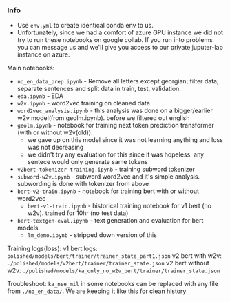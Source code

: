 ### Info
* Use `env.yml` to create identical conda env to us.
* Unfortunately, since we had a comfort of azure GPU instance we did not try to run these notebooks on 
google collab. If you run into problems you can message us and we'll give you access to our private
juputer-lab instance on azure.

Main notebooks:

* `no_en_data_prep.ipynb` - Remove all letters except georgian; filter data; separate sentences and split data 
in train, test, validation.
* `eda.ipynb` - EDA
* `w2v.ipynb` - word2vec training on cleaned data
* `word2vec_analysis.ipynb` - this analysis was done on a bigger/earlier w2v model(from geolm.ipynb). before we filtered out english
* `geolm.ipynb` - notebook for training next token prediction transformer (with or without w2v(old)).
	* we gave up on this model since it was not learning anything and loss was not decreasing
	* we didn't try any evaluation for this since it was hopeless. any sentece would only generate same tokens
* `v2bert-tokenizer-training.ipynb` - training subword tokenizer
* `subword-w2v.ipynb` - subword word2vec and it's simple analysis. subwording is done with tokenizer from above
* `bert-v2-train.ipynb` - notebook for training bert with or without word2vec
	* `bert-v1-train.ipynb` - historical training notebook for v1 bert (no w2v). trained for 10hr (no test data)
* `bert-textgen-eval.ipynb` - text generation and evaluation for bert models
	* `lm_demo.ipynb` - stripped down version of this

Training logs(loss):
v1 bert logs: `polished/models/bert/trainer/trainer_state_part1.json`
v2 bert with w2v: `./polished/models/v2bert/trainer/trainer_state.json`
v2 bert without w2v: `./polished/models/ka_only_no_w2v_bert/trainer/trainer_state.json`

Troubleshoot: 
`ka_nse_mil` in some notebooks can be replaced with any file from `./no_en_data/`. We are keeping it
like this for clean history

